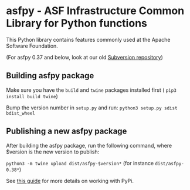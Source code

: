 # asfpy - ASF Infrastructure Common Library for Python functions

This Python library contains features commonly used at the Apache Software Foundation.

(For asfpy 0.37 and below, look at our old [Subversion repository](https://svn.apache.org/repos/infra/infrastructure/trunk/projects/asfpy/))


## Building asfpy package
Make sure you have the `build` and `twine` packages installed first ( `pip3 install build twine`)

Bump the version number in `setup.py` and run:
`python3 setup.py sdist bdist_wheel`

## Publishing a new asfpy package
After building the asfpy package, run the following command, where $version is the new version to publish:

`python3 -m twine upload dist/asfpy-$version*`  (for instance `dist/asfpy-0.38*`)

See [this guide](https://realpython.com/pypi-publish-python-package/#publish-your-package-to-pypi) for more details on working with PyPi.

